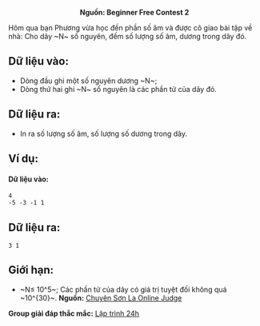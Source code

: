 **<center>Nguồn: Beginner Free Contest 2</center>**

Hôm qua bạn Phương vừa học đến phần số âm và được cô giao bài tập về nhà: Cho dãy ~N~ số nguyên, đếm số lượng số âm, dương trong dãy đó.

## Dữ liệu vào:
- Dòng đầu ghi một số nguyên dương ~N~;
- Dòng thứ hai ghi ~N~ số nguyên là các phần tử của dãy đó.

## Dữ liệu ra:
- In ra số lượng số âm, số lượng số dương trong dãy.

## Ví dụ:
#### Dữ liệu vào:
```
4
-5 -3 -1 1
```

## Dữ liệu ra:
```
3 1
```

## Giới hạn:
- ~N≤ 10^5~; Các phần tử của dãy có giá trị tuyệt đối không quá ~10^{30}~.
**Nguồn:** [Chuyên Sơn La Online Judge](http://csloj.ddns.net/)

**Group giải đáp thắc mắc:** [Lập trình 24h](https://www.facebook.com/groups/1386904321519984)